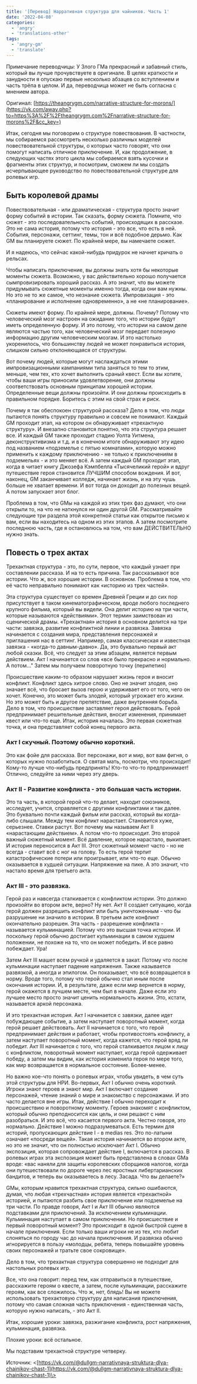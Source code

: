 ```yaml
---
title: '[Перевод] Нарративная структура для чайников. Часть 1'
date: '2022-04-08'
categories:
  - 'angry'
  - 'translations-other'
tags:
  - 'angry-gm'
  - 'translate'
---
```


Примечание переводчицы: У Злого ГМа прекрасный и забавный стиль, который вы лучше прочувствуете в оригинале. В целях краткости и занудности я опускаю первые несколько абзацев со вступлением и часть трёпа в целом. И да, переводчица может не быть согласна с мнением автора.

Оригинал: [https://theangrygm.com/narrative-structure-for-morons/](https://vk.com/away.php?to=https%3A%2F%2Ftheangrygm.com%2Fnarrative-structure-for-morons%2F&cc_key=)

Итак, сегодня мы поговорим о структуре повествования. В частности, мы собираемся рассмотреть несколько различных моделей повествовательной структуры, о которых часто говорят, что они помогут написать отличное приключение. И, как продолжение, в следующих частях этого цикла мы собираемся взять кусочки и фрагменты этих структур, и посмотрим, сможем ли мы создать исчерпывающее руководство по повествовательной структуре для ролевых игр.

## Быть королевой драмы

Повествовательная - или драматическая - структура просто значит форму событий в истории. Так сказать, форму сюжета. Помните, что сюжет - это последовательность событий, происходящих в рассказе. Это не сама история, потому что история - это все, что есть в ней. События, персонажи, сеттинг, темы, тон и всё подобное дерьмо. Как GM вы планируете сюжет. По крайней мере, вы намечаете сюжет.

И я надеюсь, что сейчас какой-нибудь придурок не начнет кричать о рельсах.

Чтобы написать приключение, вы должны знать хотя бы некоторые моменты сюжета. Возможно, у вас действительно хорошо получается сымпровизировать хороший рассказ. А это значит, что вы можете придумывать сюжетные моменты именно тогда, когда они вам нужны. Но это не то же самое, что незнание сюжета. Импровизация - это «планирование и исполнение одновременно», а не «не планирование».

Сюжеты имеют форму. По крайней мере, должны. Почему? Потому что человеческий мозг настроен на ожидание того, что истории будут иметь определенную форму. И это потому, что истории на самом деле являются частью того, как человеческий мозг передает полезную информацию другим человеческим мозгам. И это настолько укоренилось, что большинству людей не может понравиться история, слишком сильно отклоняющаяся от структуры.

Вот почему людей, которые могут наслаждаться этими импровизационными кампаниями типа заняться то тем то этим, меньше, чем тех, кто хочет выполнить сраный квест. Если вы хотите, чтобы ваши игры приносили удовлетворение, они должны соответствовать основным принципам хорошей истории. Определенные вещи должны произойти. И они должны происходить в правильном порядке. Боритесь с этим на свой страх и риск.

Почему я так обеспокоен структурой рассказа? Дело в том, что люди пытаются понять структуру правильно и совсем не понимают. Каждый GM проходит этап, на котором он обнаруживает «трехактную структуру». И внезапно становится понятно, что эта структура решает все. И каждый GM также проходит стадию Уолта Уитмена, деконструктивизма и т.д. и в конечном итоге обнаруживают эту идею под названием «подземелье с пятью комнатами», которую можно применить к каждому приключению - не только к приключениям в подземельях - и это меняет всё. А затем каждый GM проходит этап, когда в читает книгу Джозефа Кэмпбелла «Тысячеликий герой» и вдруг путешествие героя становится ЛУЧШИМ способом вождения. И вот, наконец, GM заканчивает колледж, начинает жизнь, и на эту чушь больше не хватает времени. И вот тогда он доходит до полезных вещей. А потом запускает этот блог.

Проблема в том, что GMы на каждой из этих трех фаз думают, что они открыли то, на что не наткнулся ни один другой GM. Рассматривайте следующие три раздела этой конкретной статьи как открытое письмо к вам, если вы находитесь на одном из этих этапов. А затем посмотрите последнюю часть, где я остановлюсь на том, что вам ДЕЙСТВИТЕЛЬНО нужно знать.

## Повесть о трех актах

Трехактная структура - это, по сути, первое, что каждый узнает при составлении рассказа. И на то есть причина. Так рассказывают все истории. Что ж, все хорошие истории. В основном. Проблема в том, что её часто неправильно понимают как «историю из трех частей».

Эта структура существует со времен Древней Греции и до сих пор присутствует в таком кинематографическом, вроде любого последнего крупного фильма, который вы видели. Она делит историю на три части, которые называются «действиями». Этот термин заимствован из сценической драмы. «Трехактная» история в основном делится на три части: завязка, развитие конфликтной линии и развязка. Завязка начинается с создания мира, представления персонажей и приглашения нас в сеттинг. Например, самая классическая и известная завязка - «когда-то давным-давно». Да, это буквально первый акт любой сказки. Всё, что следует за этим абзацем, является первым действием. Акт I начинается со слов «все было прекрасно и нормально. А потом…" Затем мы получаем поворотную точку (перипетию)

Происшествие каким-то образом нарушает жизнь героя и вносит конфликт. Конфликт здесь хитрое слово. Оно не значит злодея, оно значает всё, что бросает вызов герою и удерживает его от того, чего он хочет. Конечно, это может быть злодей, который угрожает его жизни. Но это может быть и другое препятствие, даже внутренняя борьба. Дело в том, что происшествие заставляет героя действовать. Герой предпринимает решительные действия, вносит изменения, принимает квест или что-то еще. Итак, история началась. Это первая сюжетная точка, и она представляет собой конец первого акта.

### Акт I скучный. Поэтому обычно короткий.

Это как фойе для рассказа. Вот персонажи, вот и мир, вот вам фигня, о которых нужно позаботиться. О святая мать, посмотри, что происходит! Кому-то лучше что-нибудь предпринять! Кто-то что-то предпринимает! Отлично, следуйте за ними через эту дверь.

### Акт II - Развитие конфликта - это большая часть истории.

Это та часть, в которой герой что-то делает, находит союзников, исследует, учится, справляется с другими конфликтами и так далее. Это буквально почти каждый фильм или рассказ, который вы когда-либо слышали. Между тем конфликт нарастает. Становится хуже, серьезнее. Ставки растут. Вот почему мы называем Акт II «нарастающим действием». А потом что-то происходит. Это второй важный сюжетный момент. Всё давление, которое нарастало, выкипает. И история переносится в Акт III. Этот сюжетный момент часто - но не всегда - ставит всё с ног на голову. То есть герой терпит катастрофические потери или проигрывает, или что-то еще. Обычно оказывается в худшей ситуации. Напряжение на пике. А это значит, что настало время для третьего акта.

### Акт III - это развязка.

Герой раз и навсегда сталкивается с конфликтом истории. Это должно произойти во втором акте, верно? Ну нет. Акт II создает ситуацию, когда герой должен разрешить конфликт или быть уничтоженным - что бы разрушение ни значило в истории. В третьем акте конфликт окончательно разрешен. Эта часть - разрешение конфликта - называется кульминацией. Потому что это высшая точка истории. И поскольку герой обычно достигает кульминации в самом худшем положении, не похоже на то, что он может победить. И все равно побеждает. Ура!

Затем Акт III машет всем ручкой и удаляется в закат. Потому что после кульминации наступает падение напряжения. Также называется развязкой, а иногда и эпилогом. Он показывает, что всё возвращается в норму. Вроде того, потому что герой обычно стал иным после окончания истории. И, в результате, даже если мир вернется в норму, герой окажется в лучшем месте, чем был в начале. Даже если это лучшее место просто значит ценить нормальность жизни. Это, кстати, называется аркой персонажа.

И это трехактная история. Акт I начинается с завязки, далее идет побуждающее событие, а затем наступает поворотный момент, когда герой решает действовать. Акт II начинается с того, что герой предпринимает действия и работает, чтобы противостоять конфликту, а затем наступает поворотный момент, когда кажется, что герой вряд ли победит. Акт III начинается с того, что герой сталкивается лицом к лицу с конфликтом, поворотный момент наступает, когда герой одерживает победу, а затем мы видим, как история изменила героя по мере того, как мир возвращается в нормальное состояние. Более-менее.

Но важно кое-что понять о ролевых играх, чтобы увидеть, в чем суть этой структуры для НРИ. Во-первых, Акт I обычно очень короткий. Игроки знают героев и знают мир. Акт I включает создание персонажей, чтение знаний о мире и знакомство с персонажами. И это часто делается вне игры. Итак, действие I обычно переходит к происшествию и поворотному моменту. Героев знакомят с конфликтом, который обычно преподносится как цель, и они решают с ним разобраться. И это всё, что касается первого акта. Честно говоря, это нормально. Действие I можно подразумеваться. Есть термин для историй, пропускающих действие I - в medias res. Это по-латыни означает «посреди вещей». Такая история начинается во втором акте, но это не значит, что он полностью исключает Акт I. Обычно экспозиция, которая сопровождает действие I, включается в рассказ. В ролевых играх эта экспозиция может быть представлена в словах GMа вроде: «вас наняли для защиты королевских сборщиков налогов, когда они путешествовали по дороге через лес яростных либертарианских бандитов, и теперь вы оказываетесь в лесу. Засада. Что вы делаете?»

GMы, которым нравится трехактная структура, сильно ошибаются, думая, что любая «трехчастная» история является «трехактной» историей, и пытаются разбить свое приключение или подземелье на три части. По правде говоря, Акт I и Акт III обычно являются подставками для приключений. За исключением кульминации. Кульминация наступает в самом приключении. Но происшествие и первый поворотный момент? Это происходит в одной быстрой сцене в начале приключения. Если только ваши игроки не из тех, кто любит слоняться по городу час до начала приключения. И развязка обычно игнорируется в пользу «молодцы, ребята, теперь повышайте уровень своих персонажей и тратьте свое сокровище».

Дело в том, что трехактная структура совершенно не подходит для настольных ролевых игр.

Все, что она говорит: перед тем, как отправиться в путешествие, расскажите героям о квесте, а затем, после кульминации, расскажите героям, как все сложилось. Что ж, нет, блядь! Вы не можете использовать трехактовую структуру для написания приключения, потому что самая сложная часть приключения - единственная часть, которую нужно написать, - это Акт II.



Итак, хорошие уроки: завязка, разжигание конфликта, рост напряжения, кульминация, развязка.

Плохие уроки: всё остальное.

Мы подставим трехактной структуре четверку.



Источник: <[https://vk.com/@dullgm-narrativnaya-struktura-dlya-chainikov-chast-1](https://vk.com/@dullgm-narrativnaya-struktura-dlya-chainikov-chast-1)\>
